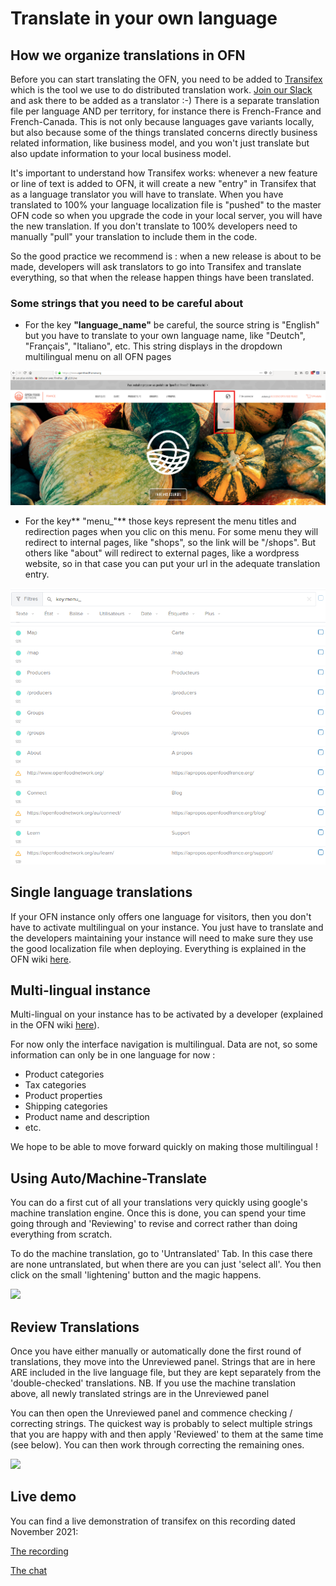 # Translate in your own language

## How we organize translations in OFN

Before you can start translating the OFN, you need to be added to [Transifex](https://www.transifex.com/open-food-foundation/open-food-network/) which is the tool we use to do distributed translation work. [Join our Slack](https://openfoodnetwork.org/slack-invite) and ask there to be added as a translator :-) There is a separate translation file per language AND per territory, for instance there is French-France and French-Canada. This is not only because languages gave variants locally, but also because some of the things translated concerns directly business related information, like business model, and you won't just translate but also update information to your local business model.

It's important to understand how Transifex works: whenever a new feature or line of text is added to OFN, it will create a new "entry" in Transifex that as a language translator you will have to translate. When you have translated to 100% your language localization file is "pushed" to the master OFN code so when you upgrade the code in your local server, you will have the new translation. If you don't translate to 100% developers need to manually "pull" your translation to include them in the code.

So the good practice we recommend is : when a new release is about to be made, developers will ask translators to go into Transifex and translate everything, so that when the release happen things have been translated.

### Some strings that you need to be careful about

* For the key **"language\_name"** be careful, the source string is "English" but you have to translate to your own language name, like "Deutch", "Français", "Italiano", etc. This string displays in the dropdown multilingual menu on all OFN pages

![](../.gitbook/assets/Multilingual.png)

* For the key** "menu\_"** those keys represent the menu titles and redirection pages when you clic on this menu. For some menu they will redirect to internal pages, like "shops", so the link will be "/shops". But others like "about" will redirect to external pages, like a wordpress website, so in that case you can put your url in the adequate translation entry.

![](<../.gitbook/assets/Capture du 2018-10-08 10-42-48.png>)

## Single language translations

If your OFN instance only offers one language for visitors, then you don't have to activate multilingual on your instance. You just have to translate and the developers maintaining your instance will need to make sure they use the good localization file when deploying. Everything is explained in the OFN wiki [here](https://github.com/openfoodfoundation/ofn-install/wiki/Configuration#add-group\_vars).

## Multi-lingual instance

Multi-lingual on your instance has to be activated by a developer (explained in the OFN wiki [here](https://github.com/openfoodfoundation/ofn-install/wiki/Configuration#multilingual)).

For now only the interface navigation is multilingual. Data are not, so some information can only be in one language for now :

* Product categories
* Tax categories
* Product properties
* Shipping categories
* Product name and description
* etc.

We hope to be able to move forward quickly on making those multilingual !

## Using Auto/Machine-Translate

You can do a first cut of all your translations very quickly using google's machine translation engine. Once this is done, you can spend your time going through and 'Reviewing' to revise and correct rather than doing everything from scratch.

To do the machine translation, go to 'Untranslated' Tab. In this case there are none untranslated, but when there are you can just 'select all'. You then click on the small 'lightening' button and the magic happens.

![](../.gitbook/assets/transifex1.png)

## Review Translations <a href="review-translations" id="review-translations"></a>

Once you have either manually or automatically done the first round of translations, they move into the Unreviewed panel. Strings that are in here ARE included in the live language file, but they are kept separately from the 'double-checked' translations. NB. If you use the machine translation above, all newly translated strings are in the Unreviewed panel

You can then open the Unreviewed panel and commence checking / correcting strings. The quickest way is probably to select multiple strings that you are happy with and then apply 'Reviewed' to them at the same time (see below). You can then work through correcting the remaining ones.

![](../.gitbook/assets/transifex2.png)

## Live demo

You can find a live demonstration of transifex on this recording dated November 2021:

[The recording](https://drive.google.com/file/d/1MgJPTD1hKui5rw1iAL0OGUAV3sUXL83J/view?usp=sharing)

[The chat](https://drive.google.com/file/d/1SSsDcMSQq2\_V6aZWZM2TzTToz9mi3Vxr/view?usp=sharing)
